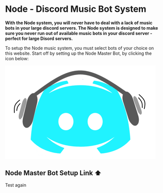 # Node - Discord Music Bot System


 **With the Node system, you will never have to deal with a lack of music bots in your large discord servers. The Node system is designed to make sure you never run out of available music bots in your discord server - perfect for large Disord servers.**


To setup the Node music system, you must select bots of your choice on this website. Start off by setting up the Node Master Bot, by clicking the icon below:

 <a href="https://discord.com/api/oauth2/authorize?client_id=831063769768919091&permissions=277504&scope=bot" target="_blank">
  <img src="https://raw.githubusercontent.com/Node-Bot/Node/gh-pages/Node%20Master.png" /></a>
   
 
 ## Node Master Bot Setup Link ⬆️
   
Test again

